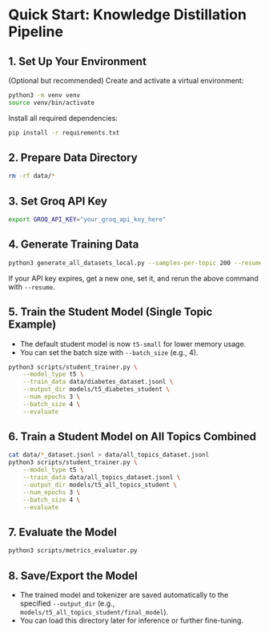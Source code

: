 # Quick Start: Knowledge Distillation Pipeline

## 1. Set Up Your Environment

(Optional but recommended) Create and activate a virtual environment:
```sh
python3 -m venv venv
source venv/bin/activate
```

Install all required dependencies:
```sh
pip install -r requirements.txt
```

## 2. Prepare Data Directory
```sh
rm -rf data/*
```

## 3. Set Groq API Key
```sh
export GROQ_API_KEY="your_groq_api_key_here"
```

## 4. Generate Training Data
```sh
python3 generate_all_datasets_local.py --samples-per-topic 200 --resume
```
If your API key expires, get a new one, set it, and rerun the above command with `--resume`.

## 5. Train the Student Model (Single Topic Example)
- The default student model is now `t5-small` for lower memory usage.
- You can set the batch size with `--batch_size` (e.g., 4).
```sh
python3 scripts/student_trainer.py \
    --model_type t5 \
    --train_data data/diabetes_dataset.jsonl \
    --output_dir models/t5_diabetes_student \
    --num_epochs 3 \
    --batch_size 4 \
    --evaluate
```

## 6. Train a Student Model on All Topics Combined
```sh
cat data/*_dataset.jsonl > data/all_topics_dataset.jsonl
python3 scripts/student_trainer.py \
    --model_type t5 \
    --train_data data/all_topics_dataset.jsonl \
    --output_dir models/t5_all_topics_student \
    --num_epochs 3 \
    --batch_size 4 \
    --evaluate
```

## 7. Evaluate the Model
```sh
python3 scripts/metrics_evaluator.py
```

## 8. Save/Export the Model
- The trained model and tokenizer are saved automatically to the specified `--output_dir` (e.g., `models/t5_all_topics_student/final_model`).
- You can load this directory later for inference or further fine-tuning. 